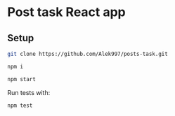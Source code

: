 # Post task React app

## Setup

```sh
git clone https://github.com/Alek997/posts-task.git
```

```sh
npm i
```

```sh
npm start
```

Run tests with:

```sh
npm test
```
